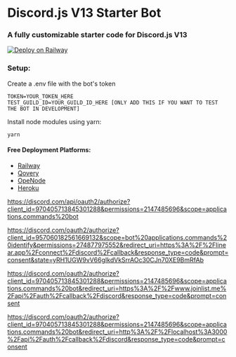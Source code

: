 # Discord.js V13 Starter Bot

### A fully customizable starter code for Discord.js V13

[![Deploy on Railway](https://railway.app/button.svg)](https://railway.app/new/template?template=https%3A%2F%2Fgithub.com%2Fkb24x7%2Fdiscordjs-v13-starter&envs=TOKEN%2CTEST_GUILD_ID&optionalEnvs=TEST_GUILD_ID&TOKENDesc=Your+Bot%27s+Token&TEST_GUILD_IDDesc=Your+development+server%27s+guild+ID%2C+only+add+this+if+your+bot+is+in+development&referralCode=7OsmmG)

### Setup:

Create a .env file with the bot's token

```
TOKEN=YOUR_TOKEN_HERE
TEST_GUILD_ID=YOUR_GUILD_ID_HERE [ONLY ADD THIS IF YOU WANT TO TEST THE BOT IN DEVELOPMENT]
```

Install node modules using yarn:

```
yarn
```

#### Free Deployment Platforms:
* [Railway](https://railway.app)
* [Qovery](https://www.qovery.com/)
* [OpeNode](https://www.openode.io/)
* [Heroku](https://heroku.com)


https://discord.com/api/oauth2/authorize?client_id=970405713845301288&permissions=2147485696&scope=applications.commands%20bot

https://discord.com/oauth2/authorize?client_id=957060182561669132&scope=bot%20applications.commands%20identify&permissions=274877975552&redirect_uri=https%3A%2F%2Flinear.app%2Fconnect%2Fdiscord%2Fcallback&response_type=code&prompt=consent&state=yRH1UGW9vV66gIkdVkSrrAOc30CJn70XE9BmRfAb


https://discord.com/oauth2/authorize?client_id=970405713845301288&permissions=2147485696&scope=applications.commands%20bot&redirect_uri=https%3A%2F%2Fwww.joinlist.me%2Fapi%2Fauth%2Fcallback%2Fdiscord&response_type=code&prompt=consent

https://discord.com/oauth2/authorize?client_id=970405713845301288&permissions=2147485696&scope=applications.commands%20bot&redirect_uri=http%3A%2F%2Flocalhost%3A3000%2Fapi%2Fauth%2Fcallback%2Fdiscord&response_type=code&prompt=consent
